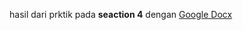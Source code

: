 hasil dari prktik pada **seaction 4** dengan [Google Docx](https://docs.google.com/document/d/1Jztvfc3klN57Bu5LIHUJglJlH2k2SEll2_v5hyrSjnM/edit?usp=sharing)
